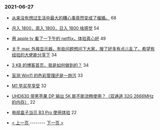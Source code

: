 ### 2021-06-27 
- [从来没有想过生活中最大的糟心事竟然变成了催婚。](https://www.v2ex.com/t/785995) 68
- [月入 1800，周入 1800，日入 1800 啥感觉](https://www.v2ex.com/t/785996) 54
- [用 apple tv 看了一下午的 netflix，体验真心好](https://www.v2ex.com/t/785984) 49
- [关于 mac 外接显示器，有些问题想问下大家，搜了好多有点儿乱了，希望有经验的大佬能分享下](https://www.v2ex.com/t/786015) 34
- [3 KB 的博客首页，我是如何做到的？](https://www.v2ex.com/t/786028) 34
- [盲测 Win11 的色彩管理还是一炮污](https://www.v2ex.com/t/786003) 33
- [M1 早买早享受](https://www.v2ex.com/t/786045) 32
- [UHD630 带黑苹果 DP 输出 5K 能不能流畅使用？（双通道 32G 2666MHz 的内存）](https://www.v2ex.com/t/785998) 22
- [电视盒子当贝 B3 Pro 使用体验](https://www.v2ex.com/t/786036) 22 

- [ < 上一页 ](https://github.com/able8/v2ex-hot-record/blob/master/2021-06-26.md) -------- [ 下一页 > ](https://github.com/able8/v2ex-hot-record/blob/master/2021-06-28.md)